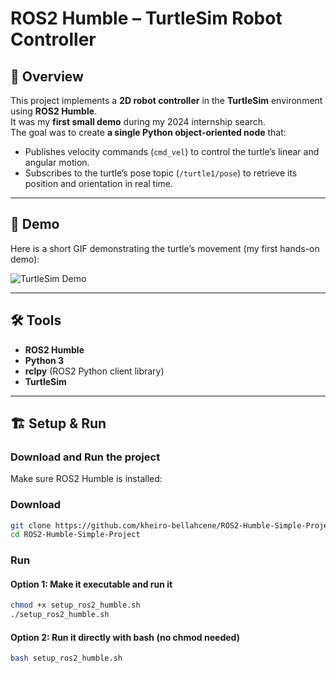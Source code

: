 
# ROS2 Humble – TurtleSim Robot Controller

## 📖 Overview
This project implements a **2D robot controller** in the **TurtleSim** environment using **ROS2 Humble**.  
It was my **first small demo** during my 2024 internship search.  
The goal was to create **a single Python object-oriented node** that:  
- Publishes velocity commands (`cmd_vel`) to control the turtle’s linear and angular motion.  
- Subscribes to the turtle’s pose topic (`/turtle1/pose`) to retrieve its position and orientation in real time.

---
## 🚀 Demo
Here is a short GIF demonstrating the turtle’s movement (my first hands-on demo):

![TurtleSim Demo](gif-demo/output.gif)

---

## 🛠 Tools
- **ROS2 Humble**
- **Python 3**
- **rclpy** (ROS2 Python client library)
- **TurtleSim**

---


## 🏗 Setup & Run

### Download and Run the project
Make sure ROS2 Humble is installed:
### Download
```bash
git clone https://github.com/kheiro-bellahcene/ROS2-Humble-Simple-Project.git
cd ROS2-Humble-Simple-Project
```

### Run
#### Option 1: Make it executable and run it
```bash
chmod +x setup_ros2_humble.sh
./setup_ros2_humble.sh
```
#### Option 2: Run it directly with bash (no chmod needed)
```bash
bash setup_ros2_humble.sh
```
